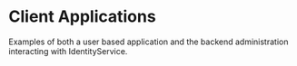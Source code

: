 # Client Applications
Examples of both a user based application and the backend administration interacting with IdentityService.